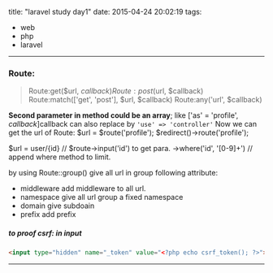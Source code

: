 title: "laravel study day1"
date: 2015-04-24 20:02:19
tags:
- web
- php
- laravel
---

### Route:

> Route:get($url, $callback)
> Route:post($url, $callback)
> Route:match(['get', 'post'], $url, $callback)
> Route:any('url', $callback)

**Second parameter in method could be an array**; like ['as' = 'profile', $callback]$callback can also replace by `'use' => 'controller'`
Now we can get the url of Route:
$url = $route('profile');
$redirect()->route('profile');

$url = user/{id}  // $route->input('id') to get para.
->where('id', '[0-9]+') // append where method to limit.

by using Route::group() give all url in group following attribute: 
- middleware add middleware to all url.
- namespace give all url group a fixed namespace
- domain give subdoain
- prefix add prefix

##### to proof csrf: in input
``` html
<input type="hidden" name="_token" value="<?php echo csrf_token(); ?>">
```


- - -
